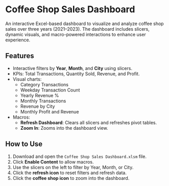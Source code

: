 # Coffee Shop Sales Dashboard

An interactive Excel-based dashboard to visualize and analyze coffee shop sales over three years (2021–2023). The dashboard includes slicers, dynamic visuals, and macro-powered interactions to enhance user experience.

## Features

- Interactive filters by **Year**, **Month**, and **City** using slicers.
- KPIs: Total Transactions, Quantity Sold, Revenue, and Profit.
- Visual charts:
  - Category Transactions
  - Weekday Transaction Count
  - Yearly Revenue %
  - Monthly Transactions
  - Revenue by City
  - Monthly Profit and Revenue
- Macros:
  - **Refresh Dashboard**: Clears all slicers and refreshes pivot tables.
  - **Zoom In**: Zooms into the dashboard view.

## How to Use

1. Download and open the `Coffee Shop Sales Dashboard.xlsm` file.
2. Click **Enable Content** to allow macros.
3. Use the slicers on the left to filter by Year, Month, or City.
4. Click the **refresh icon** to reset filters and refresh data.
5. Click the **coffee shop icon** to zoom into the dashboard.

